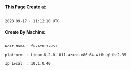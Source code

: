 
   
#### This Page Create at:

```bash

2023-09-17 - 11:12:10 UTC

```

#### Create By Machine:

```bash

Host Name : fv-az812-851

platform  : Linux-6.2.0-1011-azure-x86_64-with-glibc2.35

Ip Local  : 10.1.0.40

```

